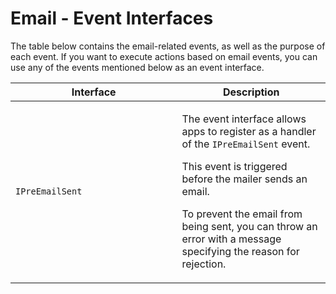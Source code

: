 # Email - Event Interfaces

The table below contains the email-related events, as well as the purpose of each event. If you want to execute actions based on email events, you can use any of the events mentioned below as an event interface.

<table><thead><tr><th width="250.5">Interface</th><th>Description</th></tr></thead><tbody><tr><td><code>IPreEmailSent</code></td><td><p>The event interface allows apps to register as a handler of the <code>IPreEmailSent</code> event.</p><p></p><p>This event is triggered before the mailer sends an email.</p><p></p><p>To prevent the email from being sent, you can throw an error with a message specifying the reason for rejection.</p></td></tr></tbody></table>
